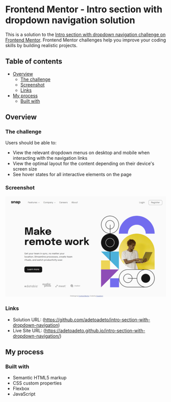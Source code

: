 # Frontend Mentor - Intro section with dropdown navigation solution

This is a solution to the [Intro section with dropdown navigation challenge on Frontend Mentor](https://www.frontendmentor.io/challenges/intro-section-with-dropdown-navigation-ryaPetHE5). Frontend Mentor challenges help you improve your coding skills by building realistic projects. 

## Table of contents

- [Overview](#overview)
  - [The challenge](#the-challenge)
  - [Screenshot](#screenshot)
  - [Links](#links)
- [My process](#my-process)
  - [Built with](#built-with)

## Overview

### The challenge

Users should be able to:

- View the relevant dropdown menus on desktop and mobile when interacting with the navigation links
- View the optimal layout for the content depending on their device's screen size
- See hover states for all interactive elements on the page

### Screenshot

![](./solution.png)
 

### Links

- Solution URL: (https://github.com/adetoadeto/intro-section-with-dropdown-navigation)
- Live Site URL: (https://adetoadeto.github.io/intro-section-with-dropdown-navigation/)

## My process

### Built with

- Semantic HTML5 markup
- CSS custom properties
- Flexbox
- JavaScript
